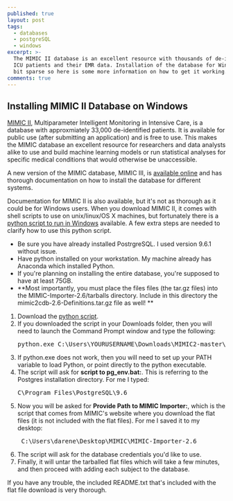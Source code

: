 ```yaml
---
published: true
layout: post
tags:
  - databases
  - postgreSQL
  - windows
excerpt: >-
  The MIMIC II database is an excellent resource with thousands of de-identified
  ICU patients and their EMR data. Installation of the database for Windows is a
  bit sparse so here is some more information on how to get it working. 
comments: true
---
```

## Installing MIMIC II Database on Windows

[MIMIC II](https://physionet.org/mimic2/), Multiparameter Intelligent Monitoring in Intensive Care, is a database with approxmiately 33,000 de-identified patients. It is available for public use (after submitting an application) and is free to use. This makes the MIMIC database an excellent resource for researchers and data analysts alike to use and build machine learning models or run statistical analyses for specific medical conditions that would otherwise be unaccessible. 

A new version of the MIMIC database, MIMIC III, is [available online](https://mimic.physionet.org/tutorials/install-mimic-locally-windows/) and has thorough documentation on how to install the database for different systems. 

Documentation for MIMIC II is also available, but it's not as thorough as it could be for Windows users. When you download MIMIC II, it comes with shell scripts to use on unix/linux/OS X machines, but fortunately there is a [python script to run in Windows](https://github.com/AndreaBravi/MIMIC2) available. A few extra steps are needed to clarify how to use this python script. 

* Be sure you have already installed PostrgreSQL. I used version 9.6.1 without issue. 
* Have python installed on your workstation. My machine already has Anaconda which installed Python. 
* If you're planning on installing the entire database, you're supposed to have at least 75GB. 
* **Most importantly, you must place the files files (the tar.gz files) into the MIMIC-Importer-2.6/tarballs directory. Include in this directory the mimic2cdb-2.6-Definitions.tar.gz file as well! **

1. Download the [python script](https://github.com/AndreaBravi/MIMIC2). 
2. If you downloaded the script in your Downloads folder, then you will need to launch the Command Prompt window and type the following: 
	<pre>python.exe C:\Users\YOURUSERNAME\Downloads\MIMIC2-master\MIMIC2-master\mimic2_setup.py</pre>
3. If python.exe does not work, then you will need to set up your PATH variable to load Python, or point directly to the python executable. 
4. The script will ask for **script to pg_env.bat:**. This is referring to the Postgres installation directory. For me I typed: 
	<pre>C\Program Files\PostgreSQL\9.6</pre>
5. Now you will be asked for **Provide Path to MIMIC Importer:**, which is the script that comes from MIMIC's website where you download the flat files (it is not included with the flat files). For me I saved it to my desktop: 
	<pre> C:\Users\darene\Desktop\MIMIC\MIMIC-Importer-2.6</pre>
6. The script will ask for the database credentials you'd like to use. 
7. Finally, it will untar the tarballed flat files which will take a few minutes, and then proceed with adding each subject to the database. 

If you have any trouble, the included README.txt that's included with the flat file download is very thorough.
